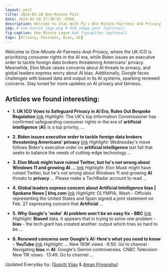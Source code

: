 ```yaml
---
layout: post
title: 2024-02-28 One-Minute Post
date: 2024-02-28 17:38:53 -0500
description: Welcome to Chai With Py's One Minute Fairness and Privacy, which aims to provide you the current happenings in the world of Fairness, Privacy, and AI.
img: # one_minute_logo.png # Add image post (optional)
fig-caption: One Minute Logo# Add figcaption (optional)
tags: [Privacy, Fairness, Bias, AI]
---
```


Welcome to One-Minute-AI-Fairness-And-Privacy, where the UK ICO is prioritizing consumer rights in the AI era, while Biden issues an executive order to tackle foreign data brokers threatening Americans' privacy. Meanwhile, Elon Musk raises concerns about AI threats to privacy, and global leaders express worry about AI bias. Additionally, Google faces challenges with biased data and output in its AI systems, sparking renewed concerns. Stay tuned for more updates on AI privacy and fairness.

## Articles we found interesting:

- **1. UK ICO Vows to Safeguard <b>Privacy</b> in <b>AI</b> Era, Rules Out Bespoke Regulation** [link](https://www.infosecurity-magazine.com/news/uk-ico-safeguard-privacy-ai-era/)
_Highlight:_ The UK&#39;s top Information Commissioner has confirmed safeguarding consumer rights in the era of <b>artificial intelligence</b> (<b>AI</b>) is a top priority,&nbsp;...

- **2. Biden issues executive order to tackle foreign data brokers threatening Americans&#39; <b>privacy</b>** [link](https://www.pbs.org/newshour/politics/biden-issues-executive-order-to-tackle-foreign-data-brokers-threatening-americans-privacy)
_Highlight:_ Wednesday&#39;s move follows Biden&#39;s executive order on <b>artificial intelligence</b> last fall that seeks to balance the needs of cutting-edge technology&nbsp;...

- **3. Elon Musk might have ruined Twitter, but he&#39;s not wrong about Windows 11 and growing <b>AI</b> ...** [link](https://www.techradar.com/computing/windows/elon-musk-might-have-ruined-twitter-but-hes-not-wrong-about-windows-11-and-growing-ai-threats-to-privacy)
_Highlight:_ Elon Musk might have ruined Twitter, but he&#39;s not wrong about Windows 11 and growing <b>AI</b> threats to <b>privacy</b> ... Please make a TechRadar account to read&nbsp;...

- **4. Global leaders express concern about <b>Artificial Intelligence bias</b> | Spokane News | khq.com** [link](https://www.khq.com/news/global-leaders-express-concern-about-artificial-intelligence-bias/article_19f395aa-d5dd-11ee-9059-036efccc89e7.html)
_Highlight:_ OLYMPIA, Wash.- Officials representing the United States and Spain signed a joint statement on Feb. 27 expressing concern that <b>Artificial</b>&nbsp;...

- **5. Why Google&#39;s &#39;woke&#39; <b>AI</b> problem won&#39;t be an easy fix - BBC** [link](https://www.bbc.com/news/technology-68412620)
_Highlight:_ <b>Biased</b> data. It appears that in trying to solve one problem - <b>bias</b> - the tech giant has created another: output which tries so hard to be&nbsp;...

- **6. Renewed concerns over Google&#39;s <b>AI</b>: Here&#39;s what you need to know - YouTube** [link](https://www.youtube.com/watch%3Fv%3DrA71d0Cbsys)
_Highlight:_ ... New 193K views &middot; 6:50. Go to channel &middot; Navigating <b>bias</b> in <b>AI</b>: Google&#39;s Gemini controversies. CNBC Television New 11K views &middot; 13:49. Go to channel&nbsp;...


Updated Everyday by: (<a href="https://supritivijay.github.io/">Supriti Vijay</a> & <a href="https://amanpriyanshu.github.io/">Aman Priyanshu</a>)
